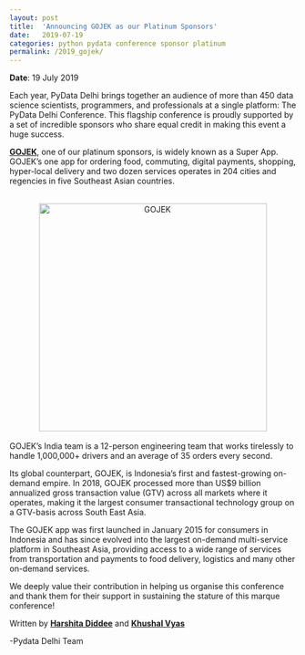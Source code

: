 ```yaml
---
layout: post
title:  'Announcing GOJEK as our Platinum Sponsors'
date:   2019-07-19
categories: python pydata conference sponsor platinum
permalink: /2019_gojek/
---
```


**Date**: 19 July 2019

Each year, PyData Delhi brings together an audience of more than 450 data science scientists, programmers, and professionals at a single platform: The PyData Delhi Conference. This flagship conference is proudly supported by a set of incredible sponsors who share equal credit in making this event a huge success.

[**GOJEK**](https://www.gojek.io/), one of our platinum sponsors, is widely known as a Super App. GOJEK’s one app for ordering food, commuting, digital payments, shopping, hyper-local delivery and two dozen services operates in 204 cities and regencies in five Southeast Asian countries.

<br>
<center>
<img src="https://pydata.org/delhi2019/media/sponsor_files/Logo_B_G_1.png" alt="GOJEK" style="width: 400px;"/>
</center>
<br>
GOJEK’s India team is a 12-person engineering team that works tirelessly to handle 1,000,000+ drivers and an average of 35 orders every second.

Its global counterpart, GOJEK, is Indonesia’s first and fastest-growing on-demand empire. In 2018, GOJEK processed more than US$9 billion annualized gross transaction value (GTV) across all markets where it operates, making it the largest consumer transactional technology group on a GTV-basis across South East Asia.

The GOJEK app was first launched in January 2015 for consumers in Indonesia and has since evolved into the largest on-demand multi-service platform in Southeast Asia, providing access to a wide range of services from transportation and payments to food delivery, logistics and many other on-demand services.

We deeply value their contribution in helping us organise this conference and thank them for their support in sustaining the stature of this marque conference!

Written by [**Harshita Diddee**](https://in.linkedin.com/in/harshita-diddee) and [**Khushal Vyas**](https://www.linkedin.com/in/khushal-vyas/)

-Pydata Delhi Team
